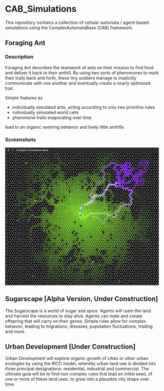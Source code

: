# CAB_Simulations
This repository contains a collection of cellular automata / agent-based simulations using the
ComplexAutomataBase (CAB) framework.


## Foraging Ant

### Description

Foraging Ant describes the teamwork of ants on their mission to find food and deliver it back to
their anthill. By using two sorts of pheromones to mark their trails back and forth, these tiny
soldiers manage to implicitly communicate with one another and eventually create a nearly optimized
trail.

Simple features as

* individually simulated ants, acting according to only two primitive rules
* individually simulated world cells
* pheromone trails evaporating over time

lead to an organic seeming behavior and lively little anthills.

### Screenshots
![alt text](https://github.com/Micutio/CAB_Simulations/blob/master/media/ant_screenshot1.png "Foraging Ant Screenshot")



## Sugarscape [Alpha Version, Under Construction]

The Sugarscape is a world of sugar and spice. Agents will roam the land and harvest the resources
to stay alive. Agents can mate and create offspring that will carry on their genes. Simple rules
allow for complex behavior, leading to migrations, diseases, population fluctuations, trading and
more.

## Urban Development [Under Construction]

Urban Development will explore organic growth of cities or other urban ecologies by using the RICO
model, whereby urban land use is divided into three principal designations: residential, industrial
and commercial. The ultimate goal will be to find non-complex rules that lead an initial seed, of
one or more of these land uses, to grow into a plausible city shape over time.

